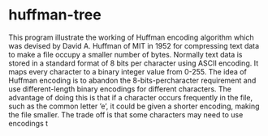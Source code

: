 # huffman-tree
 
This program illustrate the working of Huffman encoding algorithm which was devised by David A. Huffman of MIT in
1952 for compressing text data to make a file occupy a smaller number of bytes. Normally text data is stored in a standard
format of 8 bits per character using ASCII encoding. It maps every character to a binary integer value from 0-255.
The idea of Huffman encoding is to abandon the 8-bits-percharacter requirement and use different-length binary encodings for different characters. The advantage of doing this is that if a character occurs frequently in the file, such as the
common letter ’e’, it could be given a shorter encoding, making the file smaller. The trade off is that some characters may
need to use encodings t
